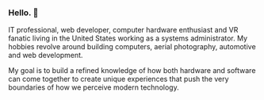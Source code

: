 ### Hello. 👋

IT professional, web developer, computer hardware enthusiast and VR fanatic living in the United States working as a systems administrator. My hobbies revolve around building computers, aerial photography, automotive and web development.

My goal is to build a refined knowledge of how both hardware and software can come together to create unique experiences that push the very boundaries of how we perceive modern technology.

<!--
**DAGINATSUKO/daginatsuko** is a ✨ _special_ ✨ repository because its `README.md` (this file) appears on your GitHub profile.

Here are some ideas to get you started:

- 🔭 I’m currently working on ...
- 🌱 I’m currently learning ...
- 👯 I’m looking to collaborate on ...
- 🤔 I’m looking for help with ...
- 💬 Ask me about ...
- 📫 How to reach me: ...
- 😄 Pronouns: ...
- ⚡ Fun fact: ...
-->
